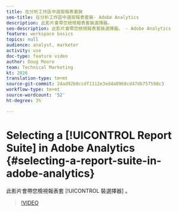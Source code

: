 ```yaml
---
title: 在分析工作區中選取報表套裝
seo-title: 在分析工作區中選取報表套裝- Adobe Analytics
description: 此影片會帶您檢視報表套裝選擇器。
seo-description: 此影片會帶您檢視報表套裝選擇器。 - Adobe Analytics
feature: workspace basics
topics: null
audience: analyst, marketer
activity: use
doc-type: feature video
author: Doug Moore
team: Technical Marketing
kt: 2026
translation-type: tm+mt
source-git-commit: 24ad92b0ccdf1112e3ed4a0968cd47db757598c3
workflow-type: tm+mt
source-wordcount: '52'
ht-degree: 3%

---
```



# Selecting a [!UICONTROL Report Suite] in Adobe Analytics {#selecting-a-report-suite-in-adobe-analytics}

此影片會帶您檢視報表套 [!UICONTROL 裝選擇器] 。

>[!VIDEO](https://video.tv.adobe.com/v/23967/?quality=12)
